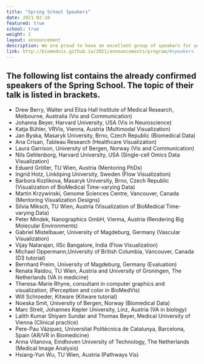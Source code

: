 ```yaml
---
title: "Spring School Speakers"
date: 2021-02-10
featured: true
school: true
weight: 2
layout: announcement
description: We are proud to have an excellent group of speakers for you.
link: http://biomedvis.github.io/2021/announcements/program/#speakers
---
```


## The following list contains the already confirmed speakers of the Spring School. The topic of their talk is listed in brackets.

* Drew Berry, Walter and Eliza Hall Institute of Medical Research, Melbourne, Australia (Vis and Communication)
* Johanna Beyer, Harvard University, USA (Vis in Neuroscience)
* Katja Bühler, VRVis, Vienna, Austria (Multimodal Visualization)
* Jan Byska, Masaryk University, Brno, Czech Republic (Biomedical Data)
* Ana Crisan, Tableau Research (Healthcare Visualization)
* Laura Garrison, University of Bergen, Norway (Vis and Communication)
* Nils Gehlenborg, Harvard University, USA (Single-cell Omics Data Visualization)
* Eduard Gröller, TU Wien, Austria (Mentoring PhDs)
* Ingrid Hotz, Linköping University, Sweden (Flow Visualization)
* Barbora Kozlikova, Masaryk University, Brno, Czech Republic (Visualization of BioMedical Time-varying Data)
* Martin Krzywinski, Genome Sciences Centre, Vancouver, Canada (Mentoring Visualization Designs)
* Silvia Miksch, TU Wien, Austria (Visualization of BioMedical Time-varying Data)
* Peter Mindek, Nanographics GmbH, Vienna, Austria (Rendering Big Molecular Environments)
* Gabriel Mistelbauer, University of Magdeburg, Germany (Vascular Visualization)
* Vijay Natarajan, IISc Bangalore, India (Flow Visualization)
* Michael Oppermann,University of British Columbia, Vancouver, Canada (D3 tutorial)
* Bernhard Preim, University of Magdeburg, Germany (Evaluation)
* Renata Raidou, TU Wien, Austria and University of Groningen, The Netherlands (VA in medicine)
* Theresa-Marie Rhyne, consultant in computer graphics and visualization, (Perception and color in BioMedVis)
* Will Schroeder, Kitware (Kitware tutorial)
* Noeska Smit, University of Bergen, Norway (Biomedical Data)
* Marc Streit, Johannes Kepler University, Linz, Austria (VA in biology)
* Lalith Kumar Shiyam Sundar and Thomas Beyer, Medical University of Vienna (Clinical practice)
* Pere-Pau Vázquez, Universitat Politècnica de Catalunya, Barcelona, Spain (AR/VR in Biomedicine)
* Anna Vilanova, Eindhoven University of Technology, The Netherlands (Medical Image Analysis)
* Hsiang-Yun Wu, TU Wien, Austria (Pathways Vis)

